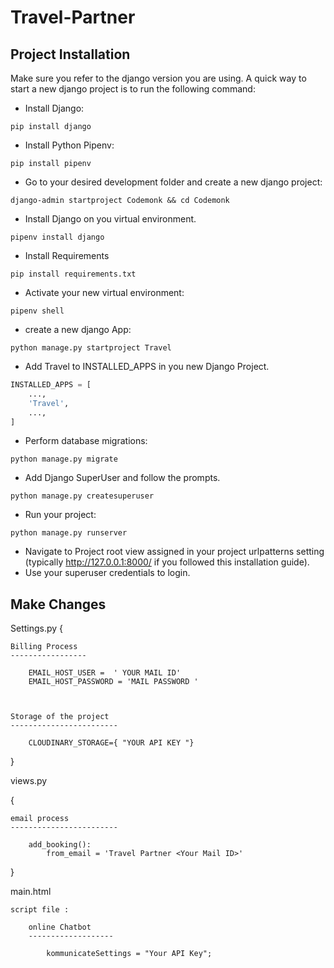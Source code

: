 # Travel-Partner


## Project Installation

Make sure you refer to the django version you are using. A quick way to start a new django project is to run the
following command:

* Install Django:

```shell
pip install django
```

* Install Python Pipenv:

```shell script
pip install pipenv
```

* Go to your desired development folder and create a new django project:

```shell
django-admin startproject Codemonk && cd Codemonk
```

* Install Django on you virtual environment.

```shell
pipenv install django
```

* Install  Requirements

```shell script
pip install requirements.txt
```

* Activate your new virtual environment:

```shell
pipenv shell
```

* create a new django App:

```shell
python manage.py startproject Travel
```

* Add Travel to INSTALLED_APPS in you new Django Project.

```python
INSTALLED_APPS = [
    ...,
    'Travel',
    ...,
]
```

* Perform database migrations:

```shell
python manage.py migrate
```

* Add Django SuperUser and follow the prompts.

```shell
python manage.py createsuperuser
```

* Run your project:

```shell
python manage.py runserver
```

* Navigate to Project root view assigned in your project urlpatterns setting (typically http://127.0.0.1:8000/
if you followed this installation guide).
* Use your superuser credentials to login.


## Make Changes


Settings.py
{

    Billing Process
    -----------------

        EMAIL_HOST_USER =  ' YOUR MAIL ID'
        EMAIL_HOST_PASSWORD = 'MAIL PASSWORD '



    Storage of the project
    ------------------------

        CLOUDINARY_STORAGE={ "YOUR API KEY "}

}

views.py

{

    email process
    ------------------------

        add_booking():
            from_email = 'Travel Partner <Your Mail ID>'


}

main.html

    script file :

        online Chatbot
        -------------------

            kommunicateSettings = "Your API Key";
